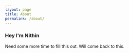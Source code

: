 ```yaml
---
layout: page
title: About
permalink: /about/
---
```


### Hey I'm Nithin

Need some more time to fill this out. Will come back to this.
